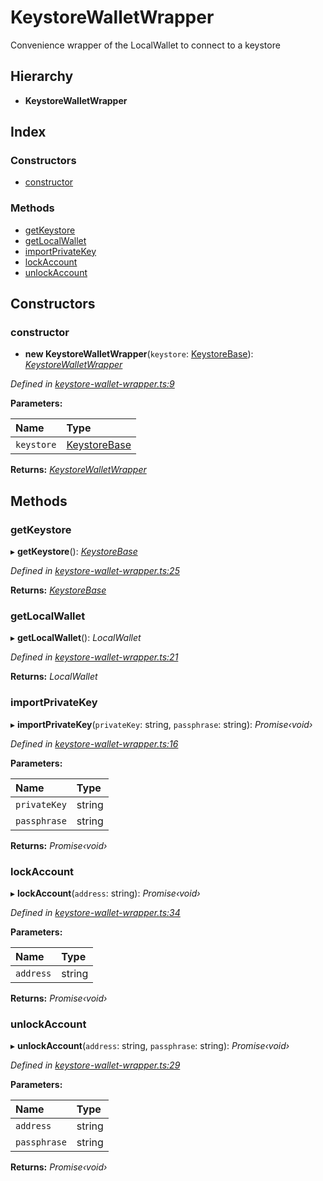 # KeystoreWalletWrapper

Convenience wrapper of the LocalWallet to connect to a keystore

## Hierarchy

* **KeystoreWalletWrapper**

## Index

### Constructors

* [constructor]()

### Methods

* [getKeystore]()
* [getLocalWallet]()
* [importPrivateKey]()
* [lockAccount]()
* [unlockAccount]()

## Constructors

### constructor

+ **new KeystoreWalletWrapper**\(`keystore`: [KeystoreBase]()\): [_KeystoreWalletWrapper_]()

_Defined in_ [_keystore-wallet-wrapper.ts:9_](https://github.com/celo-org/celo-monorepo/blob/master/packages/sdk/keystores/src/keystore-wallet-wrapper.ts#L9)

**Parameters:**

| Name | Type |
| :--- | :--- |
| `keystore` | [KeystoreBase]() |

**Returns:** [_KeystoreWalletWrapper_]()

## Methods

### getKeystore

▸ **getKeystore**\(\): [_KeystoreBase_]()

_Defined in_ [_keystore-wallet-wrapper.ts:25_](https://github.com/celo-org/celo-monorepo/blob/master/packages/sdk/keystores/src/keystore-wallet-wrapper.ts#L25)

**Returns:** [_KeystoreBase_]()

### getLocalWallet

▸ **getLocalWallet**\(\): _LocalWallet_

_Defined in_ [_keystore-wallet-wrapper.ts:21_](https://github.com/celo-org/celo-monorepo/blob/master/packages/sdk/keystores/src/keystore-wallet-wrapper.ts#L21)

**Returns:** _LocalWallet_

### importPrivateKey

▸ **importPrivateKey**\(`privateKey`: string, `passphrase`: string\): _Promise‹void›_

_Defined in_ [_keystore-wallet-wrapper.ts:16_](https://github.com/celo-org/celo-monorepo/blob/master/packages/sdk/keystores/src/keystore-wallet-wrapper.ts#L16)

**Parameters:**

| Name | Type |
| :--- | :--- |
| `privateKey` | string |
| `passphrase` | string |

**Returns:** _Promise‹void›_

### lockAccount

▸ **lockAccount**\(`address`: string\): _Promise‹void›_

_Defined in_ [_keystore-wallet-wrapper.ts:34_](https://github.com/celo-org/celo-monorepo/blob/master/packages/sdk/keystores/src/keystore-wallet-wrapper.ts#L34)

**Parameters:**

| Name | Type |
| :--- | :--- |
| `address` | string |

**Returns:** _Promise‹void›_

### unlockAccount

▸ **unlockAccount**\(`address`: string, `passphrase`: string\): _Promise‹void›_

_Defined in_ [_keystore-wallet-wrapper.ts:29_](https://github.com/celo-org/celo-monorepo/blob/master/packages/sdk/keystores/src/keystore-wallet-wrapper.ts#L29)

**Parameters:**

| Name | Type |
| :--- | :--- |
| `address` | string |
| `passphrase` | string |

**Returns:** _Promise‹void›_

